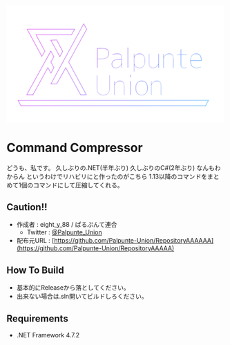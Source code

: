 ![Logo](https://raw.githubusercontent.com/Palpunte-Union/Default/master/resources/icon.png)
# Command Compressor
 どうも、私です。
 久しぶりの.NET(半年ぶり)
 久しぶりのC#(2年ぶり)
 なんもわからん
 というわけでリハビリにと作ったのがこちら
 1.13以降のコマンドをまとめて1個のコマンドにして圧縮してくれる。

## Caution!!
  - 作成者 : eight_y_88 / ぱるぷんて連合
    - Twitter : [@Palpunte_Union](https://twitter.com/Palpunte_Union)
  - 配布元URL : [https://github.com/Palpunte-Union/RepositoryAAAAAA](https://github.com/Palpunte-Union/RepositoryAAAAA)

## How To Build
 - 基本的にReleaseから落としてください。
 - 出来ない場合は.sln開いてビルドしろください。

## Requirements
 - .NET Framework 4.7.2